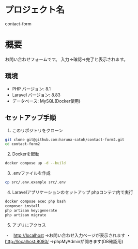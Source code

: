 # プロジェクト名

contact-form

# 概要

お問い合わせフォームです。
入力→確認→完了と表示されます。

## 環境
- PHP バージョン: 8.1
- Laravel バージョン: 8.83
- データベース: MySQL(Docker使用)

## セットアップ手順

1. このリポジトリをクローン
```bash
git clone git@github.com:haruna-satoh/contact-form2.git
cd contact-form2
```

2. Dockerを起動
```bash
docker compose up -d --build
```

3. .envファイルを作成
```bash
cp src/.env.example src/.env
```

4. Laravelアプリケーションのセットアップ
phpコンテナ内で実行
```bash
docker compose exec php bash
composer install
php artisan key:generate
php artisan migrate
```

5. アプリにアクセス

・　[http://localhost](http://localhost)
    →お問い合わせ入力ページが表示されます
・　[http://localhost:8080/](http://localhost:8080/)
    →phpMyAdminが開きます(DB確認用)